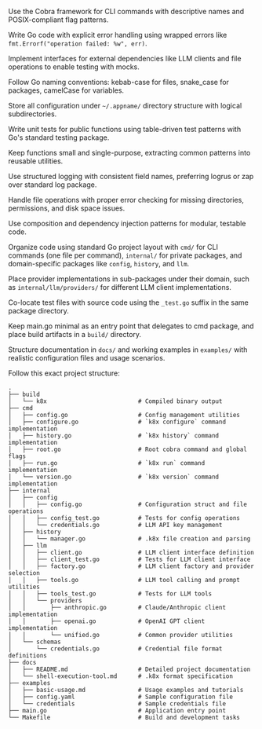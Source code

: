 Use the Cobra framework for CLI commands with descriptive names and POSIX-compliant flag patterns.

Write Go code with explicit error handling using wrapped errors like `fmt.Errorf("operation failed: %w", err)`.

Implement interfaces for external dependencies like LLM clients and file operations to enable testing with mocks.

Follow Go naming conventions: kebab-case for files, snake_case for packages, camelCase for variables.

Store all configuration under `~/.appname/` directory structure with logical subdirectories.

Write unit tests for public functions using table-driven test patterns with Go's standard testing package.

Keep functions small and single-purpose, extracting common patterns into reusable utilities.

Use structured logging with consistent field names, preferring logrus or zap over standard log package.

Handle file operations with proper error checking for missing directories, permissions, and disk space issues.

Use composition and dependency injection patterns for modular, testable code.

Organize code using standard Go project layout with `cmd/` for CLI commands (one file per command), `internal/` for private packages, and domain-specific packages like `config`, `history`, and `llm`.

Place provider implementations in sub-packages under their domain, such as `internal/llm/providers/` for different LLM client implementations.

Co-locate test files with source code using the `_test.go` suffix in the same package directory.

Keep main.go minimal as an entry point that delegates to cmd package, and place build artifacts in a `build/` directory.

Structure documentation in `docs/` and working examples in `examples/` with realistic configuration files and usage scenarios.

Follow this exact project structure:

```
.
├── build
│   └── k8x                          # Compiled binary output
├── cmd
│   ├── config.go                    # Config management utilities
│   ├── configure.go                 # `k8x configure` command implementation
│   ├── history.go                   # `k8x history` command implementation
│   ├── root.go                      # Root cobra command and global flags
│   ├── run.go                       # `k8x run` command implementation
│   └── version.go                   # `k8x version` command implementation
├── internal
│   ├── config
│   │   ├── config.go                # Configuration struct and file operations
│   │   ├── config_test.go           # Tests for config operations
│   │   └── credentials.go           # LLM API key management
│   ├── history
│   │   └── manager.go               # .k8x file creation and parsing
│   ├── llm
│   │   ├── client.go                # LLM client interface definition
│   │   ├── client_test.go           # Tests for LLM client interface
│   │   ├── factory.go               # LLM client factory and provider selection
│   │   ├── tools.go                 # LLM tool calling and prompt utilities
│   │   ├── tools_test.go            # Tests for LLM tools
│   │   └── providers
│   │       ├── anthropic.go         # Claude/Anthropic client implementation
│   │       ├── openai.go            # OpenAI GPT client implementation
│   │       └── unified.go           # Common provider utilities
│   └── schemas
│       └── credentials.go           # Credential file format definitions
├── docs
│   ├── README.md                    # Detailed project documentation
│   └── shell-execution-tool.md      # .k8x format specification
├── examples
│   ├── basic-usage.md               # Usage examples and tutorials
│   ├── config.yaml                  # Sample configuration file
│   └── credentials                  # Sample credentials file
├── main.go                          # Application entry point
└── Makefile                         # Build and development tasks
```